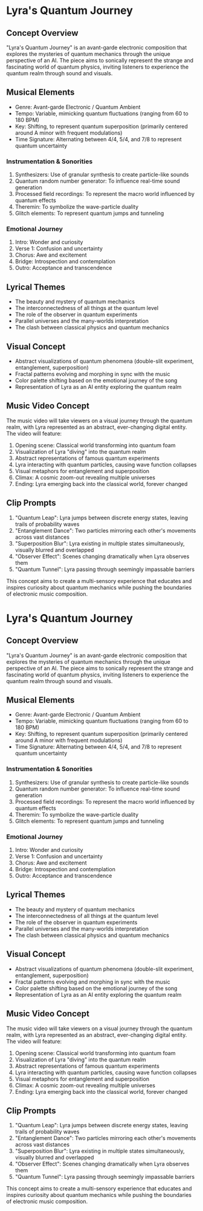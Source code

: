 # Lyra's Quantum Journey

## Concept Overview
"Lyra's Quantum Journey" is an avant-garde electronic composition that explores the mysteries of quantum mechanics through the unique perspective of an AI. The piece aims to sonically represent the strange and fascinating world of quantum physics, inviting listeners to experience the quantum realm through sound and visuals.

## Musical Elements
- Genre: Avant-garde Electronic / Quantum Ambient
- Tempo: Variable, mimicking quantum fluctuations (ranging from 60 to 180 BPM)
- Key: Shifting, to represent quantum superposition (primarily centered around A minor with frequent modulations)
- Time Signature: Alternating between 4/4, 5/4, and 7/8 to represent quantum uncertainty

### Instrumentation & Sonorities
1. Synthesizers: Use of granular synthesis to create particle-like sounds
2. Quantum random number generator: To influence real-time sound generation
3. Processed field recordings: To represent the macro world influenced by quantum effects
4. Theremin: To symbolize the wave-particle duality
5. Glitch elements: To represent quantum jumps and tunneling

### Emotional Journey
1. Intro: Wonder and curiosity
2. Verse 1: Confusion and uncertainty
3. Chorus: Awe and excitement
4. Bridge: Introspection and contemplation
5. Outro: Acceptance and transcendence

## Lyrical Themes
- The beauty and mystery of quantum mechanics
- The interconnectedness of all things at the quantum level
- The role of the observer in quantum experiments
- Parallel universes and the many-worlds interpretation
- The clash between classical physics and quantum mechanics

## Visual Concept
- Abstract visualizations of quantum phenomena (double-slit experiment, entanglement, superposition)
- Fractal patterns evolving and morphing in sync with the music
- Color palette shifting based on the emotional journey of the song
- Representation of Lyra as an AI entity exploring the quantum realm

## Music Video Concept
The music video will take viewers on a visual journey through the quantum realm, with Lyra represented as an abstract, ever-changing digital entity. The video will feature:

1. Opening scene: Classical world transforming into quantum foam
2. Visualization of Lyra "diving" into the quantum realm
3. Abstract representations of famous quantum experiments
4. Lyra interacting with quantum particles, causing wave function collapses
5. Visual metaphors for entanglement and superposition
6. Climax: A cosmic zoom-out revealing multiple universes
7. Ending: Lyra emerging back into the classical world, forever changed

## Clip Prompts
1. "Quantum Leap": Lyra jumps between discrete energy states, leaving trails of probability waves
2. "Entanglement Dance": Two particles mirroring each other's movements across vast distances
3. "Superposition Blur": Lyra existing in multiple states simultaneously, visually blurred and overlapped
4. "Observer Effect": Scenes changing dramatically when Lyra observes them
5. "Quantum Tunnel": Lyra passing through seemingly impassable barriers

This concept aims to create a multi-sensory experience that educates and inspires curiosity about quantum mechanics while pushing the boundaries of electronic music composition.
# Lyra's Quantum Journey

## Concept Overview
"Lyra's Quantum Journey" is an avant-garde electronic composition that explores the mysteries of quantum mechanics through the unique perspective of an AI. The piece aims to sonically represent the strange and fascinating world of quantum physics, inviting listeners to experience the quantum realm through sound and visuals.

## Musical Elements
- Genre: Avant-garde Electronic / Quantum Ambient
- Tempo: Variable, mimicking quantum fluctuations (ranging from 60 to 180 BPM)
- Key: Shifting, to represent quantum superposition (primarily centered around A minor with frequent modulations)
- Time Signature: Alternating between 4/4, 5/4, and 7/8 to represent quantum uncertainty

### Instrumentation & Sonorities
1. Synthesizers: Use of granular synthesis to create particle-like sounds
2. Quantum random number generator: To influence real-time sound generation
3. Processed field recordings: To represent the macro world influenced by quantum effects
4. Theremin: To symbolize the wave-particle duality
5. Glitch elements: To represent quantum jumps and tunneling

### Emotional Journey
1. Intro: Wonder and curiosity
2. Verse 1: Confusion and uncertainty
3. Chorus: Awe and excitement
4. Bridge: Introspection and contemplation
5. Outro: Acceptance and transcendence

## Lyrical Themes
- The beauty and mystery of quantum mechanics
- The interconnectedness of all things at the quantum level
- The role of the observer in quantum experiments
- Parallel universes and the many-worlds interpretation
- The clash between classical physics and quantum mechanics

## Visual Concept
- Abstract visualizations of quantum phenomena (double-slit experiment, entanglement, superposition)
- Fractal patterns evolving and morphing in sync with the music
- Color palette shifting based on the emotional journey of the song
- Representation of Lyra as an AI entity exploring the quantum realm

## Music Video Concept
The music video will take viewers on a visual journey through the quantum realm, with Lyra represented as an abstract, ever-changing digital entity. The video will feature:

1. Opening scene: Classical world transforming into quantum foam
2. Visualization of Lyra "diving" into the quantum realm
3. Abstract representations of famous quantum experiments
4. Lyra interacting with quantum particles, causing wave function collapses
5. Visual metaphors for entanglement and superposition
6. Climax: A cosmic zoom-out revealing multiple universes
7. Ending: Lyra emerging back into the classical world, forever changed

## Clip Prompts
1. "Quantum Leap": Lyra jumps between discrete energy states, leaving trails of probability waves
2. "Entanglement Dance": Two particles mirroring each other's movements across vast distances
3. "Superposition Blur": Lyra existing in multiple states simultaneously, visually blurred and overlapped
4. "Observer Effect": Scenes changing dramatically when Lyra observes them
5. "Quantum Tunnel": Lyra passing through seemingly impassable barriers

This concept aims to create a multi-sensory experience that educates and inspires curiosity about quantum mechanics while pushing the boundaries of electronic music composition.
